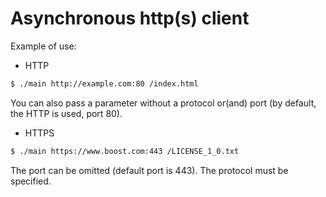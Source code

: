 # Asynchronous http(s) client

Example of use:

- HTTP
```sh
$ ./main http://example.com:80 /index.html
```
You can also pass a parameter without a protocol or(and) port (by default, the HTTP is used, port 80).


- HTTPS
```sh
$ ./main https://www.boost.com:443 /LICENSE_1_0.txt
```
The port can be omitted (default port is 443). The protocol must be specified.
